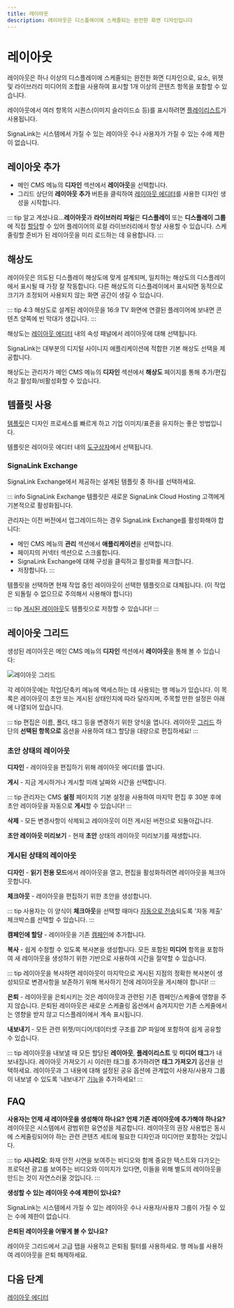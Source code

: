 ```yaml
---
title: 레이아웃
description: 레이아웃은 디스플레이에 스케줄되는 완전한 화면 디자인입니다
---
```


# 레이아웃

레이아웃은 하나 이상의 디스플레이에 스케줄되는 완전한 화면 디자인으로, 요소, 위젯 및 라이브러리 미디어의 조합을 사용하여 표시할 1개 이상의 콘텐츠 항목을 포함할 수 있습니다.

레이아웃에서 여러 항목의 시퀀스(이미지 슬라이드쇼 등)를 표시하려면 [플레이리스트]( /media/playlists)가 사용됩니다.

SignaLink는 시스템에서 가질 수 있는 레이아웃 수나 사용자가 가질 수 있는 수에 제한이 없습니다.

## 레이아웃 추가

- 메인 CMS 메뉴의 **디자인** 섹션에서 **레이아웃**을 선택합니다.
- 그리드 상단의 **레이아웃 추가** 버튼을 클릭하여 [레이아웃 에디터]( /layouts/editor)를 사용한 디자인 생성을 시작합니다.

::: tip
알고 계셨나요…**레이아웃**과 **라이브러리 파일**은 **디스플레이** 또는 **디스플레이 그룹**에 직접 [할당]( /displays/configuration#assign-files--layouts)할 수 있어 플레이어의 로컬 라이브러리에서 항상 사용할 수 있습니다. 스케줄링할 준비가 된 레이아웃을 미리 로드하는 데 유용합니다.
:::

## 해상도

레이아웃은 의도된 디스플레이 해상도에 맞게 설계되며, 일치하는 해상도의 디스플레이에서 표시될 때 가장 잘 작동합니다. 다른 해상도의 디스플레이에서 표시되면 동적으로 크기가 조정되어 사용되지 않는 화면 공간이 생길 수 있습니다.

::: tip
4:3 해상도로 설계된 레이아웃을 16:9 TV 화면에 연결된 플레이어에 보내면 콘텐츠 양쪽에 빈 막대가 생깁니다.
:::

해상도는 [레이아웃 에디터]( /layouts/editor) 내의 속성 패널에서 레이아웃에 대해 선택됩니다.

SignaLink는 대부분의 디지털 사이니지 애플리케이션에 적합한 기본 해상도 선택을 제공합니다.

해상도는 관리자가 메인 CMS 메뉴의 **디자인** 섹션에서 **해상도** 페이지를 통해 추가/편집하고 활성화/비활성화할 수 있습니다.

## 템플릿 사용

[템플릿]( /layouts/templates)은 디자인 프로세스를 빠르게 하고 기업 이미지/표준을 유지하는 좋은 방법입니다.

템플릿은 레이아웃 에디터 내의 [도구상자]( /layouts/editor#toolbox)에서 선택됩니다.

### SignaLink Exchange

SignaLink Exchange에서 제공하는 설계된 템플릿 중 하나를 선택하세요.

::: info
SignaLink Exchange 템플릿은 새로운 SignaLink Cloud Hosting 고객에게 기본적으로 활성화됩니다.

관리자는 이전 버전에서 업그레이드하는 경우 SignaLink Exchange를 활성화해야 합니다:

- 메인 CMS 메뉴의 **관리** 섹션에서 **애플리케이션**을 선택합니다.
- 페이지의 커넥터 섹션으로 스크롤합니다.
- SignaLink Exchange에 대해 구성을 클릭하고 활성화를 체크합니다.
- 저장합니다.
:::

템플릿을 선택하면 현재 작업 중인 레이아웃이 선택한 템플릿으로 대체됩니다. (이 작업은 되돌릴 수 없으므로 주의해서 사용해야 합니다)

::: tip
[게시된 레이아웃]( /layouts/editor/publish-options)도 템플릿으로 저장할 수 있습니다!
:::

## 레이아웃 그리드

생성된 레이아웃은 메인 CMS 메뉴의 **디자인** 섹션에서 **레이아웃**을 통해 볼 수 있습니다:

![레이아웃 그리드](/img/v4_layouts_grid.png)

각 레이아웃에는 작업/단축키 메뉴에 액세스하는 데 사용되는 행 메뉴가 있습니다. 이 목록은 레이아웃이 초안 또는 게시된 상태인지에 따라 달라지며, 주목할 만한 설정은 아래에 나열되어 있습니다.

::: tip
편집은 이름, 폴더, 태그 등을 변경하기 위한 양식을 엽니다.
레이아웃 [그리드]( /tour/cms-navigation#grids) 하단의 **선택된 항목으로** 옵션을 사용하여 태그 할당을 대량으로 편집하세요!
:::

### 초안 상태의 레이아웃

**디자인** - 레이아웃을 편집하기 위해 레이아웃 에디터를 엽니다.

**게시** - 지금 게시하거나 게시할 미래 날짜와 시간을 선택합니다.

::: tip
관리자는 CMS **설정** 페이지의 기본 설정을 사용하여 마지막 편집 후 30분 후에 초안 레이아웃을 자동으로 **게시**할 수 있습니다!
:::

**삭제** - 모든 변경사항이 삭제되고 레이아웃이 이전 게시된 버전으로 되돌아갑니다.

**초안 레이아웃 미리보기** - 현재 **초안** 상태의 레이아웃 미리보기를 재생합니다.

### 게시된 상태의 레이아웃

**디자인** - **읽기 전용 모드**에서 레이아웃을 열고, 편집을 활성화하려면 레이아웃을 체크아웃합니다.

**체크아웃** - 레이아웃을 편집하기 위한 초안을 생성합니다.

::: tip
사용자는 이 양식이 **체크아웃**을 선택할 때마다 [자동으로 전송]( /tour/cms-navigation#automatic-submission-of-forms)되도록 '자동 제출' 체크박스를 선택할 수 있습니다.
:::

**캠페인에 할당** - 레이아웃을 기존 [캠페인]( /layouts/campaigns)에 추가합니다.

**복사** - 쉽게 수정할 수 있도록 복사본을 생성합니다. 모든 포함된 **미디어** 항목을 포함하여 새 레이아웃을 생성하기 위한 기반으로 사용하여 시간을 절약할 수 있습니다.

::: tip
레이아웃을 복사하면 레이아웃이 마지막으로 게시된 지점의 정확한 복사본이 생성되므로 변경사항을 보존하기 위해 복사하기 전에 레이아웃을 게시해야 합니다!
:::

**은퇴** - 레이아웃을 은퇴시키는 것은 레이아웃과 관련된 기존 캠페인/스케줄에 영향을 주지 않습니다. 은퇴된 레이아웃은 새로운 스케줄링 옵션에서 숨겨지지만 기존 스케줄에서는 영향을 받지 않고 디스플레이에서 계속 표시됩니다.

**내보내기** - 모든 관련 위젯/미디어/데이터셋 구조를 ZIP 파일에 포함하여 쉽게 공유할 수 있습니다.

::: tip
레이아웃을 내보낼 때 모든 할당된 **레이아웃**, **플레이리스트** 및 **미디어 태그**가 내보내집니다. 레이아웃 가져오기 시 이러한 태그를 추가하려면 **태그 가져오기** 옵션을 선택하세요.
레이아웃과 그 내용에 대해 설정된 공유 옵션에 관계없이 사용자/사용자 그룹이 내보낼 수 있도록 '내보내기' [기능]( /users/features-and-sharing)을 추가하세요!
:::

## FAQ

**사용자는 언제 새 레이아웃을 생성해야 하나요? 언제 기존 레이아웃에 추가해야 하나요?**
레이아웃은 시스템에서 광범위한 유연성을 제공합니다. 레이아웃의 권장 사용법은 동시에 스케줄링되어야 하는 관련 콘텐츠 세트에 필요한 디자인과 미디어만 포함하는 것입니다.

::: tip
**시나리오**:
화재 안전 시연을 보여주는 비디오와 함께 중요한 텍스트와 다가오는 프로덕션 광고를 보여주는 비디오와 이미지가 있다면, 이들을 위해 별도의 레이아웃을 만드는 것이 자연스러울 것입니다.
:::

**생성할 수 있는 레이아웃 수에 제한이 있나요?**

SignaLink는 시스템에서 가질 수 있는 레이아웃 수나 사용자/사용자 그룹이 가질 수 있는 수에 제한이 없습니다.

**은퇴된 레이아웃을 어떻게 볼 수 있나요?**

레이아웃 그리드에서 고급 탭을 사용하고 은퇴됨 필터를 사용하세요. 행 메뉴를 사용하여 레이아웃을 은퇴 해제하세요.

## 다음 단계

[레이아웃 에디터]( /layouts/editor) 